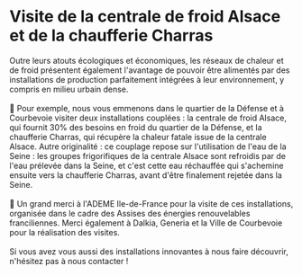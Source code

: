 # Visite de la centrale de froid Alsace et de la chaufferie Charras

Outre leurs atouts écologiques et économiques, les réseaux de chaleur et de froid présentent également l'avantage de pouvoir être alimentés par des installations de production parfaitement intégrées à leur environnement, y compris en milieu urbain dense.\
\
🏢 Pour exemple, nous vous emmenons dans le quartier de la Défense et à Courbevoie visiter deux installations couplées : la centrale de froid Alsace, qui fournit 30% des besoins en froid du quartier de la Défense, et la chaufferie Charras, qui récupère la chaleur fatale issue de la centrale Alsace. Autre originalité : ce couplage repose sur l'utilisation de l'eau de la Seine : les groupes frigorifiques de la centrale Alsace sont refroidis par de l'eau prélevée dans la Seine, et c'est cette eau réchauffée qui s'achemine ensuite vers la chaufferie Charras, avant d'être finalement rejetée dans la Seine.\
\
🙏 Un grand merci à l'ADEME Ile-de-France pour la visite de ces installations, organisée dans le cadre des Assises des énergies renouvelables franciliennes. Merci également à Dalkia, Generia et la Ville de Courbevoie pour la réalisation des visites.\
\
Si vous avez vous aussi des installations innovantes à nous faire découvrir, n'hésitez pas à nous contacter !
